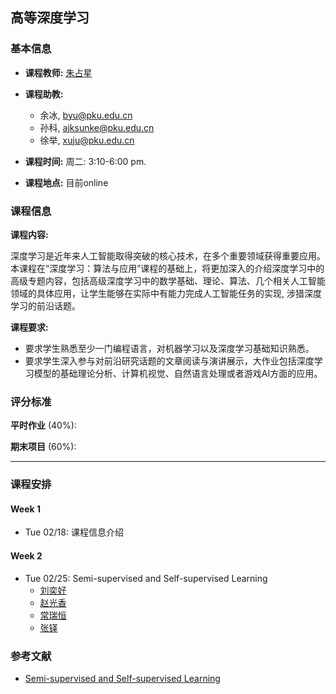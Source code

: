 ## 高等深度学习


### 基本信息

- **课程教师:** [朱占星](https://sites.google.com/view/zhanxingzhu/)
- **课程助教:**
    - 余冰, byu@pku.edu.cn
    - 孙科, ajksunke@pku.edu.cn
    - 徐举, xuju@pku.edu.cn

- **课程时间:** 周二: 3:10-6:00 pm.

- **课程地点:**  目前online

### 课程信息

**课程内容:**

深度学习是近年来人工智能取得突破的核心技术，在多个重要领域获得重要应用。本课程在“深度学习：算法与应用”课程的基础上，将更加深入的介绍深度学习中的高级专题内容，包括高级深度学习中的数学基础、理论、算法、几个相关人工智能领域的具体应用，让学生能够在实际中有能力完成人工智能任务的实现, 涉猎深度学习的前沿话题。

**课程要求:**

- 要求学生熟悉至少一门编程语言，对机器学习以及深度学习基础知识熟悉。
- 要求学生深入参与对前沿研究话题的文章阅读与演讲展示，大作业包括深度学习模型的基础理论分析、计算机视觉、自然语言处理或者游戏AI方面的应用。


### 评分标准

**平时作业** (40%): 

**期末项目** (60%):

---
### 课程安排

#### Week 1
- Tue 02/18: 课程信息介绍
#### Week 2
- Tue 02/25: Semi-supervised and Self-supervised Learning
    - [刘奕好](slides/topic1/lyh.pptx)
    - [赵光香](slides/topic1/zgx.pptx)
    - [常瑞恒](slides/topic1/cyh.pptx)
    - [张铎](slides/topic1/zd.pptx)

### 参考文献
- [Semi-supervised and Self-supervised Learning](references/topic1.docx)

<!-- #### Week 3
- Mon 9/23: Regression
    - [Lecture 4](slides/regression.pdf)
#### Week 5
- Mon 10/7: Classification1
    - [Lecture 5](slides/classification+1.pdf)
- Thu 10/10: Classification2
    - [Lecture 6](slides/classification+1(1).pdf)
#### Week 6
- Mon 10/14: Classification3
    - [Lecture 7](slides/classification+2.pdf)
- Thu 10/17: Ensemble
    - [Lecture 8](slides/ensemble.pdf)
#### Week 7
- Mon 10/21: Clustering
    - [Lecture 9](slides/clustering.pdf)
- Thu 10/24: Dimension Reduction1
    - [Lecture 10](slides/dimensionality+reduction.pdf)
#### Week 8
- Mon 10/28: Dimension Reduction2
    - [Lecture 11](slides/dimensionality+reduction(1).pdf)
#### Week 9
- Mon 11/4: Graphical Models1
    - [Lecture 12](slides/GM_1.pdf)
- Thu 11/7: Graphical Models2
    - [Lecture 13](slides/GM_2.pdf)
#### Week 10
- Mon 11/11: Graphical Models3
    - [Lecture14](slides/GM_3_4.pdf)
#### Week 11
- Mon 11/18: Graphical Models4
- Thu 11/21: Graphical Models5
    - [Lecture15](slides/GM_4_Sampling.pdf)
#### Week 12
- Mon 11/25: Topic Model
    - [Lecture16](slides/topic+models.pdf)
#### Week 13
- Mon 12/2: Introduction to Deep Learning
    - [Lecture17](slides/introduction+to+deep+learning.pdf)
- Thu 12/7
#### Week 14
- Mon 12/9: Mid-term Exam
#### Week 15
- Mon 12/16
- Thu 12/19
#### Week 16
- Mon 12/23
 -->

